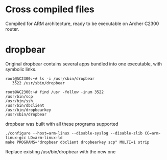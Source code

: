 # Cross compiled files
Compiled for ARM architecture, ready to be executable on Archer C2300 router.

# dropbear
Original dropbear contains several apps bundled into one executable, with symbolic links.
```
root@AC2300:~# ls -i /usr/sbin/dropbear
   3522 /usr/sbin/dropbear

root@AC2300:~# find /usr -follow -inum 3522
/usr/bin/scp
/usr/bin/ssh
/usr/bin/dbclient
/usr/bin/dropbearkey
/usr/sbin/dropbear
```

dropbear was built with all these programs supported
```
./configure --host=arm-linux --disable-syslog --disable-zlib CC=arm-linux-gcc LD=arm-linux-ld
make PROGRAMS="dropbear dbclient dropbearkey scp" MULTI=1 strip
```

Replace existing /usr/bin/dropbear with the new one
